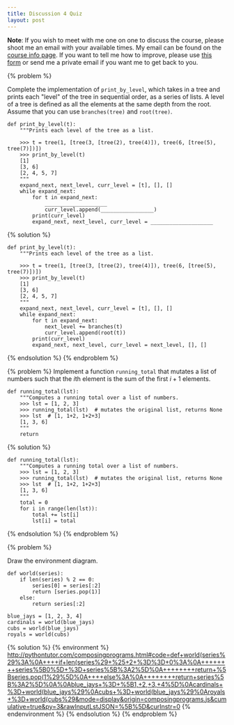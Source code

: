 ```yaml
---
title: Discussion 4 Quiz
layout: post
---
```


**Note**: If you wish to meet with me one on one to discuss the course, please shoot me an email with your available times. My email can be found on the [course info page](/cs61a/). If you want to tell me how to improve, please use [this form](http://goo.gl/forms/fUieXB6oHv) or send me a private email if you want me to get back to you.

{% problem %}

Complete the implementation of `print_by_level`, which takes in a tree and prints each "level" of the tree in sequential order, as a series of lists. A level of a tree is defined as all the elements at the same depth from the root. Assume that you can use `branches(tree)` and `root(tree)`.

```python3
def print_by_level(t):
    """Prints each level of the tree as a list.

    >>> t = tree(1, [tree(3, [tree(2), tree(4)]), tree(6, [tree(5), tree(7)])])
    >>> print_by_level(t)
    [1]
    [3, 6]
    [2, 4, 5, 7]
    """
    expand_next, next_level, curr_level = [t], [], []
    while expand_next:
        for t in expand_next:
            ____________________
            curr_level.append(_________________)
        print(curr_level)
        expand_next, next_level, curr_level = ____________________
```

{% solution %}

```python3
def print_by_level(t):
    """Prints each level of the tree as a list.

    >>> t = tree(1, [tree(3, [tree(2), tree(4)]), tree(6, [tree(5), tree(7)])])
    >>> print_by_level(t)
    [1]
    [3, 6]
    [2, 4, 5, 7]
    """
    expand_next, next_level, curr_level = [t], [], []
    while expand_next:
        for t in expand_next:
            next_level += branches(t)
            curr_level.append(root(t))
        print(curr_level)
        expand_next, next_level, curr_level = next_level, [], []
```

{% endsolution %}
{% endproblem %}



{% problem %}
Implement a function `running_total` that mutates a list of numbers such that the $i$th element is the sum of the first $i+1$ elements.

```python3
def running_total(lst):
    """Computes a running total over a list of numbers.
    >>> lst = [1, 2, 3]
    >>> running_total(lst)  # mutates the original list, returns None
    >>> lst  # [1, 1+2, 1+2+3]
    [1, 3, 6]
    """
    return
```

{% solution %}

```python3
def running_total(lst):
    """Computes a running total over a list of numbers.
    >>> lst = [1, 2, 3]
    >>> running_total(lst)  # mutates the original list, returns None
    >>> lst  # [1, 1+2, 1+2+3]
    [1, 3, 6]
    """
    total = 0
    for i in range(len(lst)):
        total += lst[i]
        lst[i] = total
```

{% endsolution %}
{% endproblem %}



{% problem %}

Draw the environment diagram.

```python3
def world(series):
    if len(series) % 2 == 0:
        series[0] = series[:2]
        return [series.pop(1)]
    else:
        return series[:2]

blue_jays = [1, 2, 3, 4]
cardinals = world(blue_jays)
cubs = world(blue_jays)
royals = world(cubs)
```

{% solution %}
{% environment %}
http://pythontutor.com/composingprograms.html#code=def+world(series%29%3A%0A++++if+len(series%29+%25+2+%3D%3D+0%3A%0A++++++++series%5B0%5D+%3D+series%5B%3A2%5D%0A++++++++return+%5Bseries.pop(1%29%5D%0A++++else%3A%0A++++++++return+series%5B%3A2%5D%0A%0Ablue_jays+%3D+%5B1,+2,+3,+4%5D%0Acardinals+%3D+world(blue_jays%29%0Acubs+%3D+world(blue_jays%29%0Aroyals+%3D+world(cubs%29&mode=display&origin=composingprograms.js&cumulative=true&py=3&rawInputLstJSON=%5B%5D&curInstr=0
{% endenvironment %}
{% endsolution %}
{% endproblem %}
